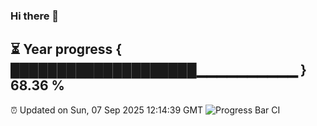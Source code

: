 ### Hi there 👋
⏳ Year progress { ████████████████████▁▁▁▁▁▁▁▁▁▁ } 68.36 %
---
⏰ Updated on Sun, 07 Sep 2025 12:14:39 GMT
![Progress Bar CI](https://github.com/Moyi321/Moyi321/workflows/Progress%20Bar%20CI/badge.svg)
